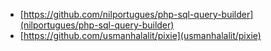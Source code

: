 - [https://github.com/nilportugues/php-sql-query-builder](nilportugues/php-sql-query-builder)
- [https://github.com/usmanhalalit/pixie](usmanhalalit/pixie)